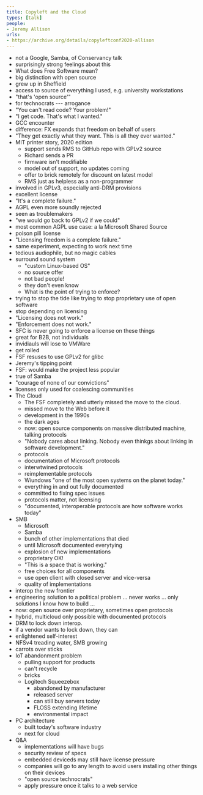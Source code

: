 ```yaml
---
title: Copyleft and the Cloud
types: [talk]
people:
- Jeremy Allison
urls:
- https://archive.org/details/copyleftconf2020-allison
---
```


- not a Google, Samba, of Conservancy talk
- surprisingly strong feelings about this
- What does Free Software mean?
- big distinction with open source
- grew up in Sheffield
- access to source of everything I used, e.g. university workstations
- "that's 'open source'"
- for technocrats --- arrogance
- "You can't read code? Your problem!"
- "I get code. That's what I wanted."
- GCC encounter
- difference: FX expands that freedom on behalf of users
- "They get exactly what they want. This is all they ever wanted."
- MIT printer story, 2020 edition
  - support sends RMS to GitHub repo with GPLv2 source
  - Richard sends a PR
  - firmware isn't modifiable
  - model out of support, no updates coming
  - offer to brick remotely for discount on latest model
  - RMS just as helpless as a non-programmer
- involved in GPLv3, especially anti-DRM provisions
- excellent license
- "It's a complete failure."
- AGPL even more soundly rejected
- seen as troublemakers
- "we would go back to GPLv2 if we could"
- most common AGPL use case: a la Microsoft Shared Source
- poison pill license
- "Licensing freedom is a complete failure."
- same experiment, expecting to work next time
- tedious audiophile, but no magic cables
- surround sound system
  - "custom Linux-based OS"
  - no source offer
  - not bad people!
  - they don't even know
  - What is the point of trying to enforce?
- trying to stop the tide like trying to stop proprietary use of open software
- stop depending on licensing
- "Licensing does not work."
- "Enforcement does not work."
- SFC is never going to enforce a license on these things
- great for B2B, not individuals
- invidiauls will lose to VMWare
- get rolled
- FSF resuses to use GPLv2 for glibc
- Jeremy's tipping point
- FSF: would make the project less popular
- true of Samba
- "courage of none of our convictions"
- licenses only used for coalescing communities
- The Cloud
  - The FSF completely and utterly missed the move to the cloud.
  - missed move to the Web before it
  - development in the 1990s
  - the dark ages
  - now: open source components on massive distributed machine, talking protocols
  - "Nobody cares about linking. Nobody even thinkgs about linking in software development."
  - protocols
  - documentation of Microsoft protocols
  - interwtwined protocols
  - reimplementable protocols
  - Wiundows "one of the most open systems on the planet today."
  - everything in and out fully documented
  - committed to fixing spec issues
  - protocols matter, not licensing
  - "documented, interoperable protocols are how software works today"
- SMB
  - Microsoft
  - Samba
  - bunch of other implementations that died
  - until Microsoft documented everytying
  - explosion of new implementations
  - proprietary OK!
  - "This is a space that is working."
  - free choices for all components
  - use open client with closed server and vice-versa
  - quality of implementations
- interop the new frontier
- engineering solution to a political problem ... never works ... only solutions I know how to build ...
- now: open source over proprietary, sometimes open protocols
- hybrid, multicloud only possible with documented protocols
- DRM to lock down interop.
- if a vendor wants to lock down, they can
- enlightened self-interest
- NFSv4 treading water, SMB growing
- carrots over sticks
- IoT abandonment problem
  - pulling support for products
  - can't recycle
  - bricks
  - Logitech Squeezebox
    - abandoned by manufacturer
    - released server
    - can still buy servers today
    - FLOSS extending lifetime
    - environmental impact
- PC architecture
  - built today's software industry
  - next for cloud
- Q&A
  - implementations will have bugs
  - security review of specs
  - embedded deviceds may still have license pressure
  - companies will go to any length to avoid users installing other things on their devices
  - "open source technocrats"
  - apply pressure once it talks to a web service
